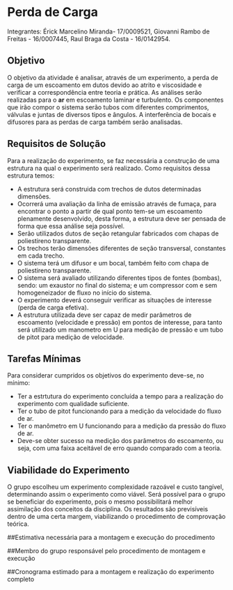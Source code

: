 # Perda de Carga
Integrantes: Érick Marcelino Miranda- 17/0009521, Giovanni Rambo de Freitas - 16/0007445, Raul Braga da Costa - 16/0142954.

## Objetivo
O objetivo da atividade é analisar, através de um experimento, a perda de carga de um escoamento em dutos devido ao atrito e viscosidade e verificar a correspondência entre teoria e prática.
As análises serão realizadas para o **ar** em escoamento laminar e turbulento. 
Os componentes que irão compor o sistema serão tubos com diferentes comprimentos, válvulas e juntas de diversos tipos e ângulos. 
A interferência de bocais e difusores para as perdas de carga também serão analisadas.

## Requisitos de Solução
Para a realização do experimento, se faz necessária a construção de uma estrutura na qual o experimento será realizado. Como requisitos dessa estrutura temos:

* A estrutura será construida com trechos de dutos determinadas dimensões.
* Ocorrerá uma avaliação da linha de emissão através de fumaça, para encontrar o ponto a partir de qual ponto tem-se um escoamento plenamente desenvolvido, desta forma, a estrutura deve ser pensada de forma que essa análise seja possível.
* Serão utilizados dutos de seção retangular fabricados com chapas de poliestireno transparente.
* Os trechos terão dimensões diferentes de seção transversal, constantes em cada trecho.
* O sistema terá um difusor e um bocal, também feito com chapa de poliestireno transparente.
* O sistema será avaliado utilizando diferentes tipos de fontes (bombas), sendo: um exaustor no final do sistema; e um compressor com e sem homogeneizador de fluxo no início do sistema.
* O experimento deverá conseguir verificar as situações de interesse (perda de carga efetiva).
* A estrutura utilizada deve ser capaz de medir parâmetros de escoamento (velocidade e pressão) em pontos de interesse, para tanto será utilizado um manometro em U para medição de pressão e um tubo de pitot para medição de velocidade.

## Tarefas Mínimas
Para considerar cumpridos os objetivos do experimento deve-se, no mínimo:
* Ter a estrtutura do experimento concluída a tempo para a realização do experimento com qualidade suficiente.
* Ter o tubo de pitot funcionando para a medição da velocidade do fluxo de ar.
* Ter o manômetro em U funcionando para a medição da pressão do fluxo de ar.
* Deve-se obter sucesso na medição dos parâmetros do escoamento, ou seja, com uma faixa aceitável de erro quando comparado com a teoria.

## Viabilidade do Experimento
O grupo escolheu um experimento complexidade razoável e custo tangível, determinando assim o experimento como viável. Será possível para o grupo se beneficiar do experimento, pois o mesmo possibilitará melhor assimilação dos conceitos da disciplina. Os resultados são previsíveis dentro de uma certa margem, viabilizando o procedimento de comprovação teórica.

##Estimativa necessária para a montagem e execução do procedimento


##Membro do grupo responsável pelo procedimento de montagem e execução

##Cronograma estimado para a montagem e realização do experimento completo
